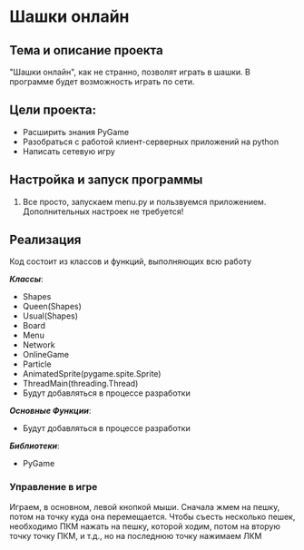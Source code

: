 # Шашки онлайн

## Тема и описание проекта
"Шашки онлайн", как не странно, позволят играть в шашки. В программе будет возможность играть по сети.
## Цели проекта:
- Расширить знания PyGame
- Разобраться с работой клиент-серверных приложений на python
- Написать сетевую игру

## Настройка и запуск программы ##
1. Все просто, запускаем menu.py и пользвуемся приложением. Дополнительных настроек не требуется!

## Реализация ##

Код состоит из классов и функций, выполняющих всю работу

_**Классы**_:
- Shapes
- Queen(Shapes)
- Usual(Shapes)
- Board
- Menu
- Network
- OnlineGame
- Particle
- AnimatedSprite(pygame.spite.Sprite)
- ThreadMain(threading.Thread)
- Будут добавляться в процессе разработки

_**Основные Функции**_:
- Будут добавляться в процессе разработки

_**Библиотеки**_:
- PyGame

### Управление в игре
Играем, в основном,  левой кнопкой мыши. 
Сначала жмем на пешку, потом на точку куда она перемещается.
Чтобы съесть несколько пешек, необходимо ПКМ нажать на пешку, которой ходим, потом на вторую точку точку ПКМ, и т.д., но на последнюю точку нажимаем ЛКМ

